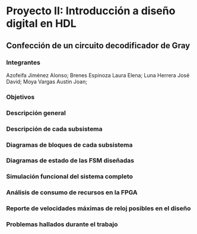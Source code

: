 # Proyecto II: Introducción a diseño digital en HDL
## Confección de un circuito decodificador de Gray

### Integrantes
Azofeifa Jiménez Alonso;
Brenes Espinoza Laura Elena;
Luna Herrera José David;
Moya Vargas Austin Joan;

### Objetivos


### Descripción general


### Descripción de cada subsistema


### Diagramas de bloques de cada subsistema


### Diagramas de estado de las FSM diseñadas


### Simulación funcional del sistema completo


### Análisis de consumo de recursos en la FPGA


### Reporte de velocidades máximas de reloj posibles en el diseño



### Problemas hallados durante el trabajo

